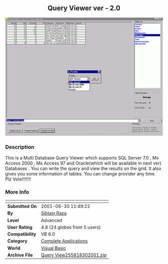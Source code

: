 ﻿<div align="center">

## Query Viewer ver \- 2\.0

<img src="PIC2001830257368787.GIF">
</div>

### Description

This is a Multi Database Query Viewer which supports SQL Server 7.0 , Ms Access 2000 , Ms Access 97 and Oracle(which will be available in next ver) Databases . You can write the query and view the results on the grid. It also gives you some information of tables. You can change provider any time. Plz Vote!!!!!!!
 
### More Info
 


<span>             |<span>
---                |---
**Submitted On**   |2001-08-30 11:49:22
**By**             |[Sibtain Raza](https://github.com/Planet-Source-Code/PSCIndex/blob/master/ByAuthor/sibtain-raza.md)
**Level**          |Advanced
**User Rating**    |4.8 (24 globes from 5 users)
**Compatibility**  |VB 6\.0
**Category**       |[Complete Applications](https://github.com/Planet-Source-Code/PSCIndex/blob/master/ByCategory/complete-applications__1-27.md)
**World**          |[Visual Basic](https://github.com/Planet-Source-Code/PSCIndex/blob/master/ByWorld/visual-basic.md)
**Archive File**   |[Query View255818302001\.zip](https://github.com/Planet-Source-Code/sibtain-raza-query-viewer-ver-2-0__1-26795/archive/master.zip)








